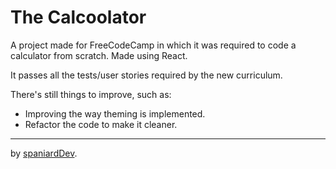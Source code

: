 # The Calcoolator

A project made for FreeCodeCamp in which it was required to code a calculator from scratch. Made using React.

It passes all the tests/user stories required by the new curriculum.

There's still things to improve, such as:
- Improving the way theming is implemented.
- Refactor the code to make it cleaner.

---
by [spaniardDev](https://twitter.com/SpaniardDev/).